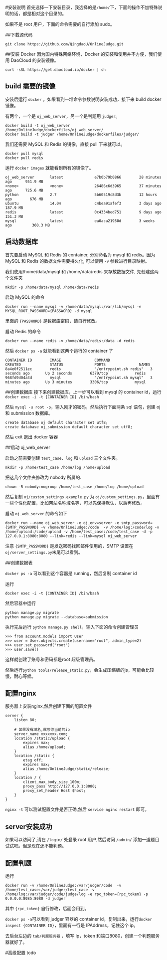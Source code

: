 #安装说明
首先选择一下安装目录，我选择的是`/home/`下，下面的操作不加特殊说明的话，都是相对这个目录的。

如果不是 root 用户，下面的命令需要的自行添加 sudo。

##下载源代码

```
git clone https://github.com/QingdaoU/OnlineJudge.git
```

##安装 Docker
因为国内特殊网络环境，Docker 的安装和使用并不方便，我们使用 DaoCloud 的安装镜像。

```
curl -sSL https://get.daocloud.io/docker | sh
```

## build 需要的镜像
安装后运行 `docker` ，如果看到一堆命令参数说明安装成功，接下来 build docker 镜像。

有两个，一个是 `oj_web_server`，另一个是判题用 `judger`。

```
docker build -t oj_web_server /home/OnlineJudge/dockerfiles/oj_web_server/
docker build -t judger /home/OnlineJudge/dockerfiles/judger/
```

我们还需要 MySQL 和 Redis 的镜像，直接 pull 下来就可以。

```
docker pull mysql
docker pull redis
```

运行 `docker images` 就能看到所有的镜像了。

```
oj_web_server       latest              e7b0b79b0866        28 minutes ago      951.9 MB
<none>              <none>              26486c6d3965        37 minutes ago      725.6 MB
python              2.7                 5b60519c8d3b        12 hours ago        676 MB
ubuntu              14.04               c4bea91afef3        3 days ago          187.9 MB
redis               latest              0c4334bed751        9 days ago          151.3 MB
mysql               latest              ea0aca21950d        3 weeks ago         360.3 MB
```


## 启动数据库
首先要启动 MySQL 和 Redis 的 container, 分别命名为 mysql 和 redis。因为 MySQL 和 Redis 的数据文件需要持久化, 可以使用 `-v` 参数进行目录映射。

我们使用/home/data/mysql 和 /home/data/redis 来存放数据文件, 先创建这两个文件夹

```
mkdir -p /home/data/mysql /home/data/redis
```

启动 MySQL 的命令

```
docker run --name mysql -v /home/data/mysql:/var/lib/mysql -e MYSQL_ROOT_PASSWORD={PASSWORD} -d mysql
```

里面的 `{PASSWORD}` 是数据库密码，请自行修改。

启动 Redis 的命令

```
docker run --name redis -v /home/data/redis:/data -d redis
```

然后 `docker ps -a` 就能看到这两个运行的 container 了

```
CONTAINER ID        IMAGE               COMMAND                  CREATED             STATUS              PORTS               NAMES
8a4e0f2511ec        redis               "/entrypoint.sh redis"   3 seconds ago       Up 2 seconds        6379/tcp            redis
968fd9d04a3d        mysql               "/entrypoint.sh mysql"   3 minutes ago       Up 3 minutes        3306/tcp            mysql
```

##创建数据库
接下来创建数据库，上一步可以看到 mysql 的 container id，运行`docker exec -i -t {CONTAINER ID} /bin/bash`

然后 `mysql -u root -p`，输入刚才的密码，然后执行下面两条 sql 语句，创建 oj 和 submission 数据库。

```
create database oj default character set utf8;
create database oj_submission default character set utf8;
```
然后 exit 退出 docker 容器

##启动 oj_web_server

启动之前需要创建 `test_case`、`log` 和 `upload` 三个文件夹。

```
mkdir -p /home/test_case /home/log /home/upload
```

把这几个文件夹修改为 nobody 所属的.

```
chown -R nobody:nogroup /home/test_case /home/log /home/upload
```

然后复制 `oj/custom_settings.example.py` 为 `oj/custom_settings.py`，里面有一些个性化配置，比如网站名称域名等，可以先保持默认，以后再修改。

启动 `oj_web_server` 的命令如下

```
docker run --name oj_web_server -e oj_env=server -e smtp_password={SMTP_PASSWORD} -v /home/OnlineJudge:/code  -v /home/log:/code/log -v /home/upload:/code/upload -v /home/test_case:/code/test_case -d -p 127.0.0.1:8080:8080 --link=redis --link=mysql oj_web_server
```

注意 `{SMTP_PASSWORD}` 是发送密码找回邮件使用的，SMTP 设置在 `oj/server_settings.py`末尾可以看到。

##创建数据表

`docker ps -a` 可以看到这个容器是 running，然后复制 container id

运行
```
docker exec -i -t {CONTAINER ID} /bin/bash
```

然后容器中运行 

```
python manage.py migrate
python manage.py migrate --database=submission
```

执行完后运行 `python manage.py shell`，输入下面的命令创建管理员

```
>>> from account.models import User
>>> user = User.objects.create(username="root", admin_type=2)
>>> user.set_password("root")
>>> user.save()
```

这样就创建了账号和密码都是root 超级管理员。

然后运行`python tools/release_static.py`，会生成压缩版的js，可能会比较慢，耐心等候。

## 配置nginx

服务器上安装nginx,然后创建下面的配置文件

```
server {
    listen 80;

    # 如果没有域名,就写你当前的ip
    server_name xxxxxxx.com;
    location /static/upload {
        expires max;
        alias /home/upload;
    }
    location /static {
        etag off;
        expires max;
        alias /home/OnlineJudge/static/release;
    }
    location / {
        client_max_body_size 100m;
        proxy_pass http://127.0.0.1:8080;
        proxy_set_header Host $host;
    }
}

```

`nginx -t` 可以测试配置文件是否正确,然后 `service nginx restart` 即可。

## server安装成功
如果可以访问了,请在 `/login/` 处登录 root 用户,然后访问 `/admin/` 添加一道题目试试吧。但是现在还不能判题。

## 配置判题
运行

```
docker run -v /home/OnlineJudge:/var/judger/code  -v /home/test_case:/var/judger/test_case -v /home/log:/var/judger/code/judge/log -e rpc_token={rpc_token} -p 0.0.0.0:8085:8080 -d judger
```

其中 `{rpc_token}` 自行修改，后面会用到。

`docker ps -a`可以看到 judger 容器的 container id，复制出来，运行`docker inspect {CONTAINER ID}`，里面有一行是 IPAddress，记住这个 ip。

去后台左边的 `tab/判题服务器` ，填写 ip，token 和端口8080，创建一个判题服务器就好了。

#高级配置
todo



